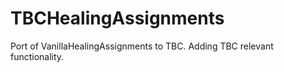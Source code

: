 # TBCHealingAssignments

Port of VanillaHealingAssignments to TBC. Adding TBC relevant functionality.
